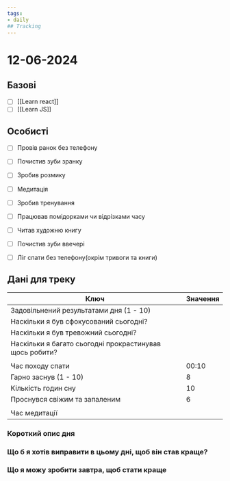 ```yaml
---
tags:
- daily
## Tracking
---
```

# 12-06-2024

## Базові

- [ ] [[Learn react]]
- [ ] [[Learn JS]]

## Особисті

- [ ] Провів ранок без телефону
- [ ] Почистив зуби зранку
- [ ] Зробив розмику

- [ ] Медитація
- [ ] Зробив тренування
- [ ] Працював помідорками чи відрізками часу

- [ ] Читав художню книгу
- [ ] Почистив зуби ввечері
- [ ] Ліг спати без телефону(окрім тривоги та книги)

## Дані для треку


| Ключ                                                    | Значення |
| ------------------------------------------------------- | -------- |
| Задовільнений результатами дня (1 - 10)                 |          |
| Наскільки я був сфокусований сьогодні?                  |          |
| Наскільки я був тревожний сьогодні?                     |          |
| Наскільки я багато сьогодні прокрастинував щось робити? |          |
|                                                         |          |
| Час походу спати                                        | 00:10    |
| Гарно заснув (1 - 10)                                   | 8        |
| Кількість годин сну                                     | 10       |
| Проснувся свіжим та запаленим                           | 6        |
|                                                         |          |
| Час медитації                                           |          |

### Короткий опис дня


### Що б я хотів виправити в цьому дні, щоб він став краще?


### Що я можу зробити завтра, щоб стати краще


